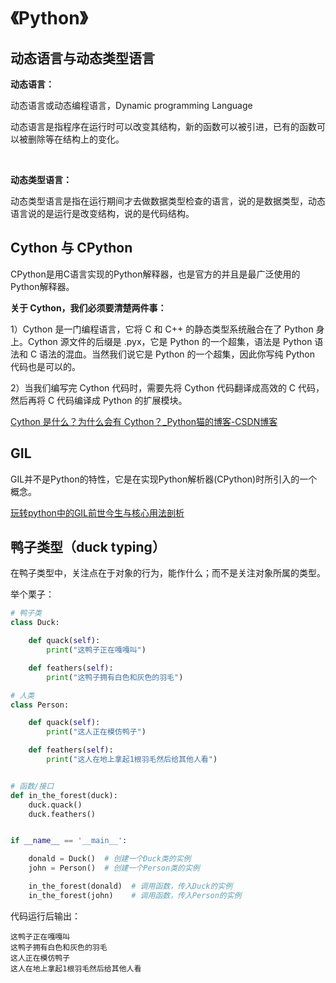 # 《Python》



## 动态语言与动态类型语言

**动态语言：**

动态语言或动态编程语言，Dynamic programming Language

动态语言是指程序在运行时可以改变其结构，新的函数可以被引进，已有的函数可以被删除等在结构上的变化。

<br/>

**动态类型语言：**

动态类型语言是指在运行期间才去做数据类型检查的语言，说的是数据类型，动态语言说的是运行是改变结构，说的是代码结构。





## Cython 与 CPython

CPython是用C语言实现的Python解释器，也是官方的并且是最广泛使用的Python解释器。

**关于 Cython，我们必须要清楚两件事：**

1）Cython 是一门编程语言，它将 C 和 C++ 的静态类型系统融合在了 Python 身上。Cython 源文件的后缀是 .pyx，它是 Python 的一个超集，语法是 Python 语法和 C 语法的混血。当然我们说它是 Python 的一个超集，因此你写纯 Python 代码也是可以的。

2）当我们编写完 Cython 代码时，需要先将 Cython 代码翻译成高效的 C 代码，然后再将 C 代码编译成 Python 的扩展模块。

[Cython 是什么？为什么会有 Cython？_Python猫的博客-CSDN博客](https://blog.csdn.net/chinesehuazhou2/article/details/125252492)





## GIL

GIL并不是Python的特性，它是在实现Python解析器(CPython)时所引入的一个概念。

[玩转python中的GIL前世今生与核心用法剖析](https://blog.51cto.com/u_15346267/3669137)





## 鸭子类型（duck typing）

在鸭子类型中，关注点在于对象的行为，能作什么；而不是关注对象所属的类型。

举个栗子：

```python
# 鸭子类
class Duck:

    def quack(self):
        print("这鸭子正在嘎嘎叫")

    def feathers(self):
        print("这鸭子拥有白色和灰色的羽毛")

# 人类
class Person:

    def quack(self):
        print("这人正在模仿鸭子")

    def feathers(self):
        print("这人在地上拿起1根羽毛然后给其他人看")


# 函数/接口
def in_the_forest(duck):
    duck.quack()
    duck.feathers()


if __name__ == '__main__':

    donald = Duck()  # 创建一个Duck类的实例
    john = Person()  # 创建一个Person类的实例

    in_the_forest(donald)  # 调用函数，传入Duck的实例
    in_the_forest(john)    # 调用函数，传入Person的实例
```

代码运行后输出：

```text
这鸭子正在嘎嘎叫
这鸭子拥有白色和灰色的羽毛
这人正在模仿鸭子
这人在地上拿起1根羽毛然后给其他人看
```